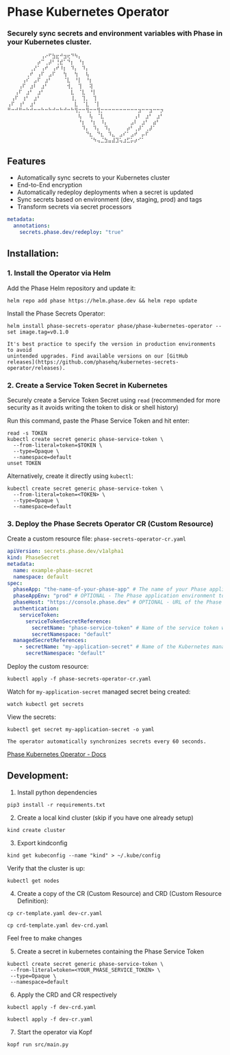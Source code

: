# Phase Kubernetes Operator

### Securely sync secrets and environment variables with Phase in your Kubernetes cluster.

```
⠀⠀⠀⠀⠀⠀⠀⠀⠀⢠⠔⠋⣳⣖⠚⣲⢖⠙⠳⡄⠀⠀⠀⠀⠀⠀⠀⠀⠀⠀⠀⠀⠀⠀⠀⠀⠀⠀⠀⠀⠀⠀⠀⠀⠀⠀
⠀⠀⠀⠀⠀⠀⠀⠀⡴⠉⢀⡼⠃⢘⣞⠁⠙⡆⠀⠘⡆⠀⠀⠀⠀⠀⠀⠀⠀⠀⠀⠀⠀⠀⠀⠀⠀⠀⠀⠀⠀⠀⠀⠀⠀⠀
⠀⠀⠀⠀⠀⠀⢀⡜⠁⢠⠞⠀⢠⠞⠸⡆⠀⠹⡄⠀⠹⡄⠀⠀⠀⠀⠀⠀⠀⠀⠀⠀⠀⠀⠀⠀⠀⠀⠀⠀⠀⠀⠀⠀⠀⠀
⠀⠀⠀⠀⠀⢀⠞⠀⢠⠏⠀⣠⠏⠀⠀⢳⠀⠀⢳⠀⠀⢧⠀⠀⠀⠀⠀⠀⠀⠀⠀⠀⠀⠀⠀⠀⠀⠀⠀⠀⠀⠀⠀⠀⠀⠀
⠀⠀⠀⠀⢠⠎⠀⣠⠏⠀⣰⠃⠀⠀⠀⠈⣇⠀⠘⡇⠀⠘⡆⠀⠀⠀⠀⠀⠀⠀⠀⠀⠀⠀⠀⠀⠀⠀⠀⠀⠀⠀⠀⠀⠀⠀
⠀⠀⠀⢠⠏⠀⣰⠇⠀⣰⠃⠀⠀⠀⠀⠀⢺⡀⠀⢹⠀⠀⢽⠀⠀⠀⠀⠀⠀⠀⠀⠀⠀⠀⠀⠀⠀⠀⠀⠀⠀⠀⠀⠀⠀⠀
⠀⠀⢠⠏⠀⣰⠃⠀⣰⠃⠀⠀⠀⠀⠀⠀⠀⣇⠀⠈⣇⠀⠘⡇⠀⠀⠀⠀⠀⠀⠀⠀⠀⠀⠀⠀⠀⠀⠀⠀⠀⠀⠀⠀⠀⠀
⠀⢠⠏⠀⢰⠃⠀⣰⠃⠀⠀⠀⠀⠀⠀⠀⠀⢸⡀⠀⢹⡀⠀⢹⠀⠀⠀⠀⠀⠀⠀⠀⠀⠀⠀⠀⠀⠀⠀⠀⠀⠀⠀⠀⠀⠀
⢠⠏⠀⢰⠃⠀⣰⠃⠀⠀⠀⠀⠀⠀⠀⠀⠀⠀⣇⠀⠈⣇⠀⠈⡇⠀⠀⠀⠀⠀⠀⠀⠀⠀⠀⠀⠀⠀⠀⠀⠀⠀⠀⠀⠀⠀
⠛⠒⠚⠛⠒⠓⠚⠒⠒⠓⠒⠓⠚⠒⠓⠚⠒⠓⢻⡒⠒⢻⡒⠒⢻⡒⠒⠒⠒⠒⠒⠒⠒⠒⠒⣲⠒⠒⣲⠒⠒⡲⠀⠀⠀⠀
⠀⠀⠀⠀⠀⠀⠀⠀⠀⠀⠀⠀⠀⠀⠀⠀⠀⠀⠀⢧⠀⠀⢧⠀⠈⣇⠀⠀⠀⠀⠀⠀⠀⠀⢠⠇⠀⣰⠃⠀⣰⠃⠀⠀⠀⠀
⠀⠀⠀⠀⠀⠀⠀⠀⠀⠀⠀⠀⠀⠀⠀⠀⠀⠀⠀⠘⡆⠀⠘⡆⠀⠸⡄⠀⠀⠀⠀⠀⠀⣠⠇⠀⣰⠃⠀⣴⠃⠀⠀⠀⠀⠀
⠀⠀⠀⠀⠀⠀⠀⠀⠀⠀⠀⠀⠀⠀⠀⠀⠀⠀⠀⠀⠹⡄⠀⠹⡄⠀⠹⡄⠀⠀⠀⠀⡴⠃⢀⡼⠁⢀⡼⠁⠀⠀⠀⠀⠀⠀
⠀⠀⠀⠀⠀⠀⠀⠀⠀⠀⠀⠀⠀⠀⠀⠀⠀⠀⠀⠀⠀⠙⣆⠀⠙⣆⠀⠹⣄⠀⣠⠎⠁⣠⠞⠀⡤⠏⠀⠀⠀⠀⠀⠀⠀⠀
⠀⠀⠀⠀⠀⠀⠀⠀⠀⠀⠀⠀⠀⠀⠀⠀⠀⠀⠀⠀⠀⠀⠈⠳⢤⣈⣳⣤⣼⣹⢥⣰⣋⡥⡴⠊⠁⠀⠀⠀⠀⠀⠀⠀⠀⠀

```

## Features

- Automatically sync secrets to your Kubernetes cluster
- End-to-End encryption
- Automatically redeploy deployments when a secret is updated
- Sync secrets based on environment (dev, staging, prod) and tags
- Transform secrets via secret processors

```yaml
metadata:
  annotations:
    secrets.phase.dev/redeploy: "true"
```

## Installation:

### 1. Install the Operator via Helm

Add the Phase Helm repository and update it:

```fish
helm repo add phase https://helm.phase.dev && helm repo update
```

Install the Phase Secrets Operator:

```fish
helm install phase-secrets-operator phase/phase-kubernetes-operator --set image.tag=v0.1.0
```

    It's best practice to specify the version in production environments to avoid
    unintended upgrades. Find available versions on our [GitHub
    releases](https://github.com/phasehq/kubernetes-secrets-operator/releases).

### 2. Create a Service Token Secret in Kubernetes

Securely create a Service Token Secret using `read` (recommended for more security as it avoids writing the token to disk or shell history)

Run this command, paste the Phase Service Token and hit enter:

```fish
read -s TOKEN
kubectl create secret generic phase-service-token \
  --from-literal=token=$TOKEN \
  --type=Opaque \
  --namespace=default
unset TOKEN
```

Alternatively, create it directly using `kubectl`:

```fish
kubectl create secret generic phase-service-token \
  --from-literal=token=<TOKEN> \
  --type=Opaque \
  --namespace=default
```

### 3. Deploy the Phase Secrets Operator CR (Custom Resource)

Create a custom resource file: `phase-secrets-operator-cr.yaml`

```yaml
apiVersion: secrets.phase.dev/v1alpha1
kind: PhaseSecret
metadata:
  name: example-phase-secret
  namespace: default
spec:
  phaseApp: "the-name-of-your-phase-app" # The name of your Phase application
  phaseAppEnv: "prod" # OPTIONAL - The Phase application environment to fetch secrets from
  phaseHost: "https://console.phase.dev" # OPTIONAL - URL of the Phase Console instance
  authentication:
    serviceToken:
      serviceTokenSecretReference:
        secretName: "phase-service-token" # Name of the service token with access to your Phase application
        secretNamespace: "default"
  managedSecretReferences:
    - secretName: "my-application-secret" # Name of the Kubernetes managed secret that Phase will sync
      secretNamespace: "default"
```

Deploy the custom resource:

```fish
kubectl apply -f phase-secrets-operator-cr.yaml
```

Watch for `my-application-secret` managed secret being created:

```fish
watch kubectl get secrets
```

View the secrets:

```fish
kubectl get secret my-application-secret -o yaml
```

    The operator automatically synchronizes secrets every 60 seconds.

[Phase Kubernetes Operator - Docs](https://docs.phase.dev/integrations/platforms/kubernetes)

## Development:

1. Install python dependencies

```
pip3 install -r requirements.txt
```

2. Create a local kind cluster (skip if you have one already setup)

```fish
kind create cluster
```

3. Export kindconfig

```
kind get kubeconfig --name "kind" > ~/.kube/config
```

Verify that the cluster is up:

```
kubectl get nodes
```

4. Create a copy of the CR (Custom Resource) and CRD (Custom Resource Definition):

```
cp cr-template.yaml dev-cr.yaml
```

```
cp crd-template.yaml dev-crd.yaml
```

Feel free to make changes

5. Create a secret in kubernetes containing the Phase Service Token

```fish
kubectl create secret generic phase-service-token \
 --from-literal=token=<YOUR_PHASE_SERVICE_TOKEN> \
 --type=Opaque \
 --namespace=default
```

6. Apply the CRD and CR respectively

```fish
kubectl apply -f dev-crd.yaml
```

```fish
kubectl apply -f dev-cr.yaml
```

7. Start the operator via Kopf

```fish
kopf run src/main.py
```
